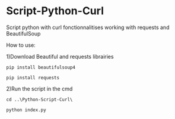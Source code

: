 # Script-Python-Curl
Script python with curl fonctionnalitises working with requests and BeautifulSoup 

How to use:

1)Download Beautiful and requests librairies 

``pip install beautifulsoup4
``

``pip install requests``

2)Run the script in the cmd

``cd ..\Python-Script-Curl\``

``python index.py``
